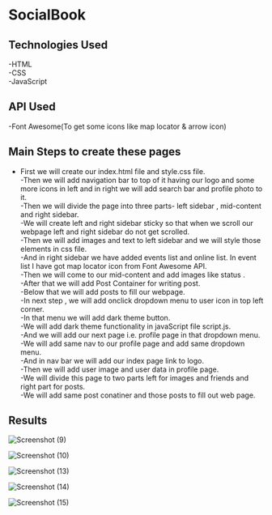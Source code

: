 # SocialBook

## Technologies Used
  -HTML<br>
  -CSS<br>
  -JavaScript<br>

## API Used
  -Font Awesome(To get some icons like map locator & arrow icon)

## Main Steps to create these pages
  * First we will create our index.html file and style.css file.<br>
  -Then we will add navigation bar to top of it having our logo and some more icons in left and in right we will add search bar and profile photo to it.<br>
  -Then we will divide the page into three parts- left sidebar , mid-content and right sidebar.<br>
  -We will create left and right sidebar sticky so that when we scroll our webpage left and right sidebar do not get scrolled.<br>
  -Then we will add images and text to left sidebar and we will style those elements in css file.<br>
  -And in right sidebar we have added events list and online list. In event list I have got map locator icon from Font Awesome API.<br>
  -Then we will come to our mid-content and add images like status .<br>
  -After that we will add Post Container for writing post.<br>
  -Below that we will add posts to fill our webpage.<br>
  -In next step , we will add onclick dropdown menu to user icon in top left corner.<br>
  -In that menu we will add dark theme button.<br>
  -We will add dark theme functionality in javaScript file script.js.<br>
  -And we will add our next page i.e. profile page in that dropdown menu.<br>
  -We will add same nav to our profile page and add same dropdown menu.<br>
  -And in nav bar we will add our index page link to logo.<br>
  -Then we will add user image and user data in profile page.<br>
  -We will divide this page to two parts left for images and friends and right part for posts.<br>
  -We will add same post conatiner and those posts to fill out web page.<br>

## Results
![Screenshot (9)](https://github.com/aman-s1/SocialBook/assets/117725652/e9124e3e-8ed6-4b25-8925-95a39cdf4312)

![Screenshot (10)](https://github.com/aman-s1/SocialBook/assets/117725652/e3f10b14-1c8d-498b-96f6-e9e91dd818a2)

![Screenshot (13)](https://github.com/aman-s1/SocialBook/assets/117725652/549fd596-1c6a-478e-9455-e867bbc88333)

![Screenshot (14)](https://github.com/aman-s1/SocialBook/assets/117725652/b52ac936-6ad8-4362-9975-c8cff6d01fbd)

![Screenshot (15)](https://github.com/aman-s1/SocialBook/assets/117725652/d7c26b15-63a6-4079-88a8-8fb2633e4950)




  

